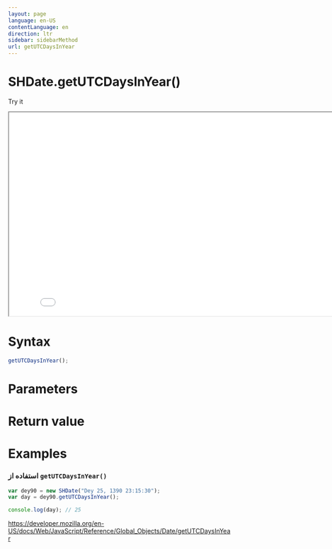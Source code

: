 ```yaml
---
layout: page
language: en-US
contentLanguage: en
direction: ltr
sidebar: sidebarMethod
url: getUTCDaysInYear
---
```


# SHDate.getUTCDaysInYear()

Try it

<iframe style="width: 830px; height: 460px;" src="/SHDateTime-js/examples/live.html?function=getUTCDaysInYear" title="MDN Web Docs Interactive Example" loading="lazy"></iframe>
<br/>

# Syntax

```js
getUTCDaysInYear();
```

# Parameters

# Return value

# Examples

### استفاده از <code dir="ltr">getUTCDaysInYear()</code>

```js
var dey90 = new SHDate("Dey 25, 1390 23:15:30");
var day = dey90.getUTCDaysInYear();

console.log(day); // 25
```

https://developer.mozilla.org/en-US/docs/Web/JavaScript/Reference/Global_Objects/Date/getUTCDaysInYear
